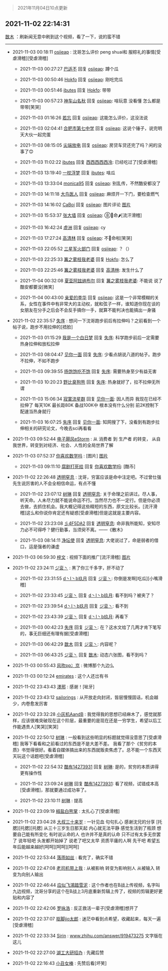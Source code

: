 > 2021年11月04日10点更新
<link rel="stylesheet" href="https://cdn.jsdelivr.net/gh/taotie6/sampleJSON@main/css/photo_show.css">
<meta name="referrer" content="no-referrer" />


 ## 2021-11-02 22:14:31 

 [㪚木](https://www.coolapk.com/feed/31169445?shareKey=OWNjZmM5NTI5NjZmNjE4MTUyNTQ~) ：刷新闻无意中刷到这个视频，看了一下，说的蛮不错 

<div class="album">
</div>

 ------- 

- 2021-11-03 00:18:11 [osiieap](uid=1687962) : 沈哥怎么评价 peng shuai和 服粽礼的事情[受虐滑稽][受虐滑稽] 

    - 2021-11-03 00:27:27 [巴适不](uid=4181525) 回复 [osiieap](uid=1687962): 蹲个瓜 

    - 2021-11-03 00:50:46 [Hokfo](uid=2006127) 回复 [osiieap](uid=1687962): 刚吃完瓜 

    - 2021-11-03 00:51:46 [ibutes](uid=3478992) 回复 [Hokfo](uid=2006127): 带带 

    - 2021-11-03 00:57:23 [神车山名秋](uid=1030948) 回复 [osiieap](uid=1687962): 啥玩意 没看懂 怎么都是带带[笑哭] 

    - 2021-11-03 01:16:26 [若忘](uid=459610) 回复 [osiieap](uid=1687962): 这能怎么评价，这没法说 

    - 2021-11-03 02:04:41 [合肥市第七中学](uid=3597151) 回复 [osiieap](uid=1687962): 这说个锤子，说完明天大伙一起完蛋 

    - 2021-11-03 08:15:05 [尖端放电](uid=339765) 回复 [osiieap](uid=1687962): 房贷车贷还完了吗？闲的没事了😊 

    - 2021-11-03 11:02:22 [ibutes](uid=3478992) 回复 [西西西西西泠](uid=3009916): 已经吃过了[受虐滑稽] 

    - 2021-11-03 13:19:40 [一枕浮梦](uid=1133446) 回复 [ibutes](uid=3478992): 啥瓜 

    - 2021-11-03 13:33:04 [monica95](uid=2439279) 回复 [osiieap](uid=1687962): 别乱传，不然酷安都没了 

    - 2021-11-03 14:11:18 [大鸟医人](uid=1511304) 回复 [osiieap](uid=1687962): 麻烦开一下门，要检查燃气 

    - 2021-11-03 14:16:02 [CaBoi](uid=3746166) 回复 [osiieap](uid=1687962): 图片评论 [图片](http://image.coolapk.com/feed/2021/0430/10/3627163_83787784_9907_3177@300x210.gif)

    - 2021-11-03 15:53:37 [张大墙](uid=2427513) 回复 [osiieap](uid=1687962): ⑧💊命🌶️[流汗滑稽] 

    - 2021-11-03 16:42:24 [虚洲](uid=825485) 回复 [osiieap](uid=1687962): cy 

    - 2021-11-03 17:27:24 [高清林](uid=8114305) 回复 [osiieap](uid=1687962): 不💊命啦[笑哭] 

    - 2021-11-03 22:05:52 [三星军火部门](uid=2354553) 回复 [osiieap](uid=1687962): ？（） 

    - 2021-11-03 22:25:33 [篝之雾枝我老婆](uid=2933891) 回复 [Hokfo](uid=2006127): 怎么了 

    - 2021-11-03 22:25:46 [篝之雾枝我老婆](uid=2933891) 回复 [高清林](uid=8114305): 发生什么了 

    - 2021-11-04 00:32:08 [夏亚阿玆纳布尔](uid=3186547) 回复 [篝之雾枝我老婆](uid=2933891): 不能说 说了酷安都要没[微笑] 

    - 2021-11-04 00:43:00 [亲爱的李华](uid=1323228) 回复 [osiieap](uid=1687962): 这是一个非常模糊的关系，女性在事件中有非常大的主动权，就和弦子一样，谁知道你现在谈的女朋友在分手之后会不会反手搞你一手，就算不能判决也能搞出一身骚 

- 2021-11-02 22:35:57 [失序](uid=1009107) : 想问一下沈哥跑步前后有拉伸吗？之前看到一个帖子说，跑步不用拉伸的[捂脸] 

    - 2021-11-03 01:15:29 [我是一个白日梦](uid=1468834) 回复 [失序](uid=1009107): 科学跑步前后一定需要热身拉伸和放松拉伸 

    - 2021-11-03 08:04:47 [见你一面](uid=598942) 回复 [失序](uid=1009107): 少看点胡说八道的帖子。跑步不拉伸，不如不跑步 

    - 2021-11-03 09:39:55 [扬饱饱吃不饱](uid=5101356) 回复 [失序](uid=1009107): 需要热身至少有益无害 

    - 2021-11-03 10:20:23 [野比臭狗熊](uid=1900216) 回复 [失序](uid=1009107): 热身就好了，拉不拉伸无所谓 

    - 2021-11-03 15:06:34 [寂寞流星群](uid=861692) 回复 [见你一面](uid=598942): 因人而异 我现在已经不拉伸了 每天10K
最长距80K 备战100K中 根本没有什么分别 前2K控制下配速当热身就行 

    - 2021-11-03 16:07:25 [失序](uid=1009107) 回复 [见你一面](uid=598942): 知网搜了下，没看到有跑步拉伸相关的研究论文，今晚去sci再看看 

- 2021-11-03 09:52:44 [电子飓风eStorm](uid=3263736) : 从 消费者 到 生产者 的转变，
从自我世界，转变到对经济、社会、人性的全局世界了解 

- 2021-11-03 07:52:37 [你喜欢数学吗](uid=3533876) : [图片] [图片](http://image.coolapk.com/feed/2021/1103/07/3533876_1e8f1d08_7156_4463@1080x3868.jpeg)

    - 2021-11-03 09:11:10 [腐剧打死给](uid=1391153) 回复 [你喜欢数学吗](uid=3533876): [酷币] 

- 2021-11-02 22:26:48 [透明窒息](uid=2443616) : 沈哥，穷富应该是命中注定吧。不过曾仕强先生说厉害的人不会全相信命运，有点不懂 

    - 2021-11-02 23:07:12 [树琳](uid=1807052) 回复 [透明窒息](uid=2443616): 关于命理之前讲过。尽人事，听天命。人未尽力就不能说命运不行。当然尽力也不一定行。但是你必须去做，去抓住机会。我大概记得这些精短的东西，原文比较长。[流汗滑稽]这么和你说你肯定还有疑惑[受虐滑稽]但是这就是主要内容。 

    - 2021-11-02 23:23:08 [彡4F5DA2](uid=983185) 回复 [透明窒息](uid=2443616): 命非我所能知，安知尽力必不可得呼？健行勤事，当须臾不离。——《散木》 

    - 2021-11-03 08:14:11 [净坛使](uid=1518317) 回复 [透明窒息](uid=2443616): 大佬说过了，命是弱者的借口，运是强者的谦虚 

- 2021-11-03 06:59:30 [梓文](uid=2075001) : 视频下面的推广[流汗滑稽] [图片](http://image.coolapk.com/feed/2021/1103/06/2075001_5769c03a_3968_9339@1080x1234.jpeg)

- 2021-11-02 23:24:11 [ジ衮丶](uid=494451) : 黑了你三千多字，肝不动了 

    - 2021-11-02 23:31:55 [d丶I丶b玖月](uid=2952537) 回复 [ジ衮丶](uid=494451): 你倒是发啊[吃瓜][小嘴滑稽] 

    - 2021-11-02 23:33:45 [ジ衮丶](uid=494451) 回复 [d丶I丶b玖月](uid=2952537): 看不到吗？被夹了？ 

    - 2021-11-02 23:39:54 [d丶I丶b玖月](uid=2952537) 回复 [ジ衮丶](uid=494451): 看不到 

    - 2021-11-02 23:43:39 [ジ衮丶](uid=494451) 回复 [d丶I丶b玖月](uid=2952537): 再看下 

    - 2021-11-03 00:42:23 [失序](uid=1009107) 回复 [ジ衮丶](uid=494451): 在？这水文给了几两才肯下笔写的，事无巨细还有理有据[受虐滑稽] 

    - 2021-11-03 06:42:29 [㪚木](uid=1081091) 回复 [ジ衮丶](uid=494451): 内容呢？ 

    - 2021-11-03 06:43:25 [ジ衮丶](uid=494451) 回复 [㪚木](uid=1081091): 动态六张图，看不到吗？ 

- 2021-11-03 00:55:43 [风吹pp冫京](uid=880106) : 微博那个九边么 

- 2021-11-03 00:12:24 [emirates](uid=2140963) : 这个人还岀有书 

- 2021-11-02 23:43:43 [濹邪](uid=1210426) : 感谢！[呲牙] 

- 2021-11-02 23:43:12 [sailorings](uid=157031) : 从开放走向封闭，皆层慢慢固话，机会越少，内卷愈发厉害 

- 2021-11-02 23:32:28 [小灰机AandB](uid=2217189) : 我觉得我的思想已经麻木了，感觉就那样，应该很难突破现在这个阶层，最重要的是现在还是一穷学生，希望以后工作能遇贵人[笑哭][笑哭] 

- 2021-11-02 22:50:12 [树琳](uid=1807052) : 一般看到这些明显的标题就觉得没意思了[受虐滑稽]
我等下看看和之前看过的东西是不是大差不差。
我看了那个《贫穷的本质》书觉得很好。看着自媒体搞出来的东西就贩卖焦虑了。总不能一个东西天天玩这个话题吧[受虐滑稽] 

    - 2021-11-02 22:54:32 [酷有14273931](uid=14273931) 回复 [树琳](uid=1807052): 是的，贫穷的本质讲得更有操作性 

    - 2021-11-02 23:09:24 [树琳](uid=1807052) 回复 [酷有14273931](uid=14273931): 看了视频，试错成本高[受虐滑稽]，那就要通过成功率了。 

    - 2021-11-02 23:10:11 [树琳](uid=1807052) : 提高 

- 2021-11-02 23:09:19 [椒盐白熊掌](uid=3123411) : 太扎心了[受虐滑稽] 

- 2021-11-02 23:04:28 [大叔三十来岁](uid=5360167) : 一针见血  句句扎心   感谢沈兄的分享  [托腮][托腮][托腮]<!--break-->
从三十三岁生日那天起  内心就无法平静  感觉生活到了瓶颈  想要自己能有所变化  有时说认命的人 也许并不是真的认命  只不过有太多无奈罢了   说年轻吧  头发都开始掉了  说老了吧又太早   资质平庸的人啊  先干吧    希望五年后能越来越好[呵呵][呵呵][呵呵] 

- 2021-11-02 22:53:44 [落雨如丝](uid=171765) : 看完了，确实不错 

- 2021-11-02 22:47:08 [老司机带上我](uid=1912353) : 从被影响 转变为影响别人
从被输入 转变为向别人输出 

- 2021-11-02 22:46:44 [应似飞鴻踏雪泥](uid=2815939) : 这个作者也在B战上传视频，名字叫九边视频，沈哥分享的这个在B战上3月底重新剪辑上传了，视频的剪辑更好更贴和内容了 

- 2021-11-02 22:42:06 [罗咏浩](uid=1442620) : 反正救活一辈子[受虐滑稽]想开了 

- 2021-11-02 22:37:07 [抠脚jio太郎](uid=3743725) : 迷茫中看到点希望，收藏起来，每天一遍[受虐滑稽] 

- 2021-11-02 22:33:34 [Sirin](uid=1860924) : www.zhihu.com/answer/919473275
文字版在这儿 

- 2021-11-02 22:27:00 [湖工大研招办](uid=1891473) : 先藏后赞 

- 2021-11-02 22:16:43 [小丑女棒](uid=1414631) : 先赞后看[坏笑] 

